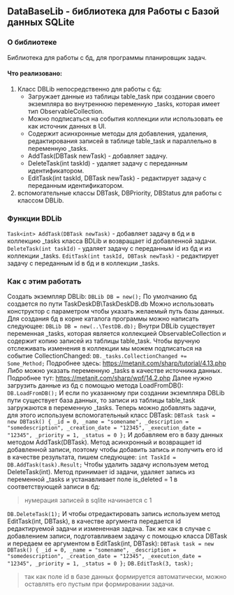 ## DataBaseLib - библиотека для Работы с Базой данных SQLite

### О библиотеке
Библиотека для работы с бд, для программы планировщик задач.
#### Что реализовано:
1. Класс DBLib непосредственно для работы с бд:
	- Загружает данные из таблицы table_task при создании своего экземпляра во внутреннюю переменную _tasks, которая имеет тип ObservableCollection<DBTask>.
	- Можно подписаться на события коллекции или использовать ее как источник данных в UI.
	- Содержит асинхронные методы для добавления, удаления, редактирования записей в таблице table_task и параллельно в переменную _tasks.
	- AddTask(DBTask newTask) - добавляет задачу.
	- DeleteTask(int taskId) - удаляет задачу с переданным идентификатором.
	- EditTask(int taskId, DBTask newTask) - редактирует задачу с переданным идентификатором.
2. вспомогательные классы DBTask, DBPriority, DBStatus для работы с классом DBLib.
### Функции BDLib
`Task<int> AddTask(DBTask newTask)` - добавляет задачу в бд и в коллекцию _tasks класса BDLib и возвращает id добавленной задачи.
`DeleteTask(int taskId)` - удаляет задачу с переданным id из бд и из коллекции _tasks.
`EditTask(int taskId, DBTask newTask)` - редактирует задачу с переданным id в бд и в коллекции _tasks.
### Как с этим работать
Создать экземпляр DBLib:
`DBLib DB = new();`
По умолчанию бд создается по пути TaskDeskDB\TaskDeskDB.db
Можно использовать конструктор с параметром чтобы указать желаемый путь базы данных.
Для создания бд в корне каталога программы можно написать следующее:
`DBLib DB = new(..\TestDB.db);`
Внутри DBLib существует переменная _tasks, которая является коллекцией ObservableCollection<DBTask> и содержит копию записей из таблицы table_task.
Чтобы вручную отслеживать изменения в коллекции мы можем подписаться на событие CollectionChanged:
`DB._tasks.CollectionChanged += Some_Method;`
Подробнее здесь: https://metanit.com/sharp/tutorial/4.13.php
Либо можно указать переменную _tasks в качестве источника данных.
Подробнее тут: https://metanit.com/sharp/wpf/14.2.php
Далее нужно загрузить данные из бд с помощью метода LoadFromDB():
`DB.LoadFromDB();`
И если по указанному при создании экземпляра DBLib пути существует база данных, то записи из таблицы table_task загружаются в переменную _tasks.
Теперь можно добавлять задачи, для этого используем вспомогательный класс DBTask:
`DBTask task = new DBTask() { _id = 0, _name = "somename", _description = "somedescription", _creation_date = "12345", _execution_date = "12345", _priority = 1, _status = 0 };`
И добавляем его в базу данных методом AddTask(DBTask). Метод асинхронный и возвращает id добавленной записи, поэтому чтобы добавить запись и получить его id в качестве результата, пишем следующее:
`int TaskId = DB.AddTask(task).Result;`
Чтобы удалить задачу используем метод DeleteTask(int). Метод принимает id задачи, удаляет запись из переменной _tasks и устанавливает поле is_deleted = 1 в соответствующей записи в бд:
>нумерация записей в sqlite начинается с 1

`DB.DeleteTask(1);`
И чтобы отредактировать запись используем метод EditTask(int, DBTask), в качестве аргумента передается id редактируемой задачи и измененная задача. Так же как в случае с добавлением записи, подготавливаем задачу с помощью класса DBTask и передаем ее аргументом в EditTask(int, DBTask):
`DBTask task = new DBTask() { _id = 0, _name = "somename", _description = "somedescription", _creation_date = "12345", _execution_date = "12345", _priority = 1, _status = 0 };`
`DB.EditTask(3, task);`
> так как поле id в базе данных формируется автоматически, можно оставлять его пустым при формировании задачи.